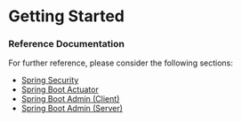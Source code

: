 # Getting Started

### Reference Documentation
For further reference, please consider the following sections:

* [Spring Security](https://docs.spring.io/spring-boot/docs/2.2.5.RELEASE/reference/htmlsingle/#boot-features-security)
* [Spring Boot Actuator](https://docs.spring.io/spring-boot/docs/2.2.5.RELEASE/reference/htmlsingle/#production-ready)
* [Spring Boot Admin (Client)](https://codecentric.github.io/spring-boot-admin/current/#getting-started)
* [Spring Boot Admin (Server)](https://codecentric.github.io/spring-boot-admin/current/#getting-started)
